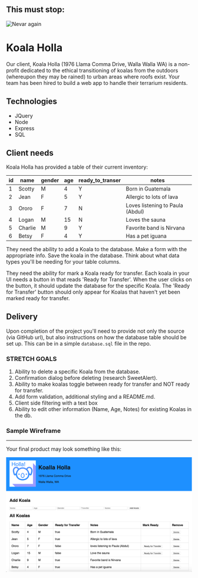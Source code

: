 ## This must stop:

![Nevar again](https://i.makeagif.com/media/8-22-2014/GO_DT4.gif)

# Koala Holla

Our client, Koala Holla (1976 Llama Comma Drive, Walla Walla WA) is a non-profit dedicated to the ethical transitioning of koalas from the outdoors (whereupon they may be rained) to urban areas where roofs exist. Your team has been hired to build a web app to handle their terrarium residents.

## Technologies

-   JQuery
-   Node
-   Express
-   SQL

## Client needs

Koala Holla has provided a table of their current inventory:

| id  | name    | gender | age | ready_to_transer | notes                            |
| --- | ------- | ------ | --- | ---------------- | -------------------------------- |
| 1   | Scotty  | M      | 4   | Y                | Born in Guatemala                |
| 2   | Jean    | F      | 5   | Y                | Allergic to lots of lava         |
| 3   | Ororo   | F      | 7   | N                | Loves listening to Paula (Abdul) |
| 4   | Logan   | M      | 15  | N                | Loves the sauna                  |
| 5   | Charlie | M      | 9   | Y                | Favorite band is Nirvana         |
| 6   | Betsy   | F      | 4   | Y                | Has a pet iguana                 |

They need the ability to add a Koala to the database. Make a form with the appropriate info. Save the koala in the database. Think about what data types you'll be needing for your table columns.

They need the ability for mark a Koala ready for transfer. Each koala in your UI needs a button in that reads 'Ready for Transfer'. When the user clicks on the button, it should update the database for the specific Koala. The 'Ready for Transfer' button should only appear for Koalas that haven't yet been marked ready for transfer.

## Delivery

Upon completion of the project you'll need to provide not only the source (via GitHub url), but also instructions on how the database table should be set up. This can be in a simple `database.sql` file in the repo.

### STRETCH GOALS

1. Ability to delete a specific Koala from the database.
2. Confirmation dialog before deleting (research SweetAlert).
3. Ability to make koalas toggle between ready for transfer and NOT ready for transfer.
4. Add form validation, additional styling and a README.md.
5. Client side filtering with a text box
6. Ability to edit other information (Name, Age, Notes) for existing Koalas in the db.

### Sample Wireframe

---

Your final product may look something like this:

![sample](sample.png)

